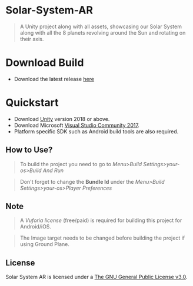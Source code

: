# Solar-System-AR
> A Unity project along with all assets, showcasing our Solar System along with all the 8 planets revolving around the Sun and rotating on their axis.

# Download Build
- Download the latest release [here](https://github.com/AgrMayank/Solar-System-AR/releases)

# Quickstart
- Download [Unity](https://unity3d.com/get-unity/download/archive) version 2018 or above.
- Download Microsoft [Visual Studio Community 2017](https://visualstudio.microsoft.com/).
- Platform specific SDK such as Android build tools are also required.

## How to Use?
> To build the project you need to go to *Menu>Build Settings>your-os>Build And Run*

> Don't forget to change the **Bundle Id** under the *Menu>Build Settings>your-os>Player Preferences*

## Note
> A *Vuforia license* (free/paid) is required for building this project for Android/iOS.

> The Image target needs to be changed before building the project if using Ground Plane.

## License
Solar System AR is licensed under a [The GNU General Public License v3.0](https://www.gnu.org/licenses/gpl-3.0.en.html).
